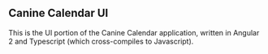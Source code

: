 ## Canine Calendar UI 

This is the UI portion of the Canine Calendar application, written in Angular 2 and Typescript (which cross-compiles to Javascript).
